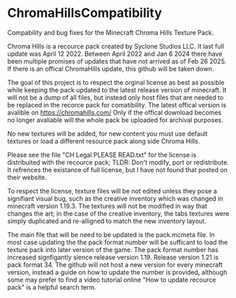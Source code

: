 # ChromaHillsCompatibility
Compability and bug fixes for the Minecraft Chroma Hills Texture Pack.

Chroma Hills is a recource pack created by Syclone Studios LLC. It last full update was April 12 2022.
Between April 2022 and Jan 6 2024 there have been multiple promises of updates that have not arrived as of Feb 26 2025. If there is an offical ChromaHills update, this github will be taken down.

The goal of this project is to respect the orginal license as best as possible while keeping the pack updated to the latest release version of minecraft. It will not be a dump of all files, but instead only host files that are needed to be replaced in the recorce pack for comatibility. The latest offical version is avalible on https://chromahills.com/ 
Only if the offical download becomes no longer avaliable will the whole pack be uploaded for archival purposes.

No new textures will be added, for new content you must use default textures or load a different resource pack along side Chroma Hills.

Please see the file "CH Legal PLEASE READ.txt" for the license is distribuited with the recource pack;
TLDR: Don't modify, port or redistribute.
It refrences the existance of full license, but I have not found that posted on their website.

To respect the license, texture files will be not edited unless they pose a signifiant visual bug, such as the creative inventory which was changed in minecraft version 1.19.3.
The textures will not be modified in way that changes the art; in the case of the creative inventory, the tabs textures were simply duplicated and re-alligned to match the new inventory layout.

The main file that will be need to be updated is the pack.mcmeta file. In most case updating the the pack format number will be sufficant to load the texture pack into later version of the game. The pack format number has increased signfigantly sience release version 1.19. Release version 1.21 is pack format 34. The github will not host a new version for every minecraft version, instead a guide on how to update the number is provided, although some may prefer to find a video tutorial online "How to update recource pack" is a helpful search term.
